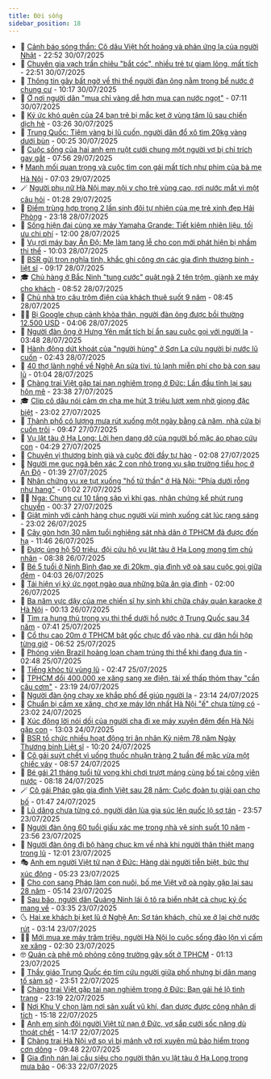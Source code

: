 ```yaml
---
title: Đời sống
sidebar_position: 18
---
```


<!-- dantri-doi-song:START -->
- 🥳 [Cảnh báo sóng thần: Cô dâu Việt hốt hoảng và phản ứng lạ của người Nhật](https://dantri.com.vn/doi-song/canh-bao-song-than-co-dau-viet-hot-hoang-va-phan-ung-la-cua-nguoi-nhat-20250730192019017.htm) - 22:52 30/07/2025
- 🌁 [Chuyên gia vạch trần chiêu &quot;bắt cóc&quot;, nhiều trẻ tự giam lỏng, mất tích](https://dantri.com.vn/doi-song/chuyen-gia-vach-tran-chieu-bat-coc-nhieu-tre-tu-giam-long-mat-tich-20250730213038371.htm) - 22:51 30/07/2025
- 👀 [Thông tin gây bất ngờ về thi thể người đàn ông nằm trong bể nước ở chung cư](https://dantri.com.vn/doi-song/thong-tin-gay-bat-ngo-ve-thi-the-nguoi-dan-ong-nam-trong-be-nuoc-o-chung-cu-20250730170335034.htm) - 10:17 30/07/2025
- 🐻 [Ở nơi người dân &quot;mua chỉ vàng dễ hơn mua can nước ngọt&quot;](https://dantri.com.vn/doi-song/o-noi-nguoi-dan-mua-chi-vang-de-hon-mua-can-nuoc-ngot-20250729161350393.htm) - 07:11 30/07/2025
- 🦅 [Ký ức khó quên của 24 bạn trẻ bị mắc kẹt ở vùng tâm lũ sau chiến dịch hè](https://dantri.com.vn/doi-song/ky-uc-kho-quen-cua-24-ban-tre-bi-mac-ket-o-vung-tam-lu-sau-chien-dich-he-20250730080430308.htm) - 03:26 30/07/2025
- 🦩 [Trung Quốc: Tiệm vàng bị lũ cuốn, người dân đổ xô tìm 20kg vàng dưới bùn](https://dantri.com.vn/doi-song/trung-quoc-tiem-vang-bi-lu-cuon-nguoi-dan-do-xo-tim-20kg-vang-duoi-bun-20250729231455290.htm) - 00:25 30/07/2025
- 🦏 [Cuộc sống của hai anh em ruột cưới chung một người vợ bị chỉ trích gay gắt](https://dantri.com.vn/doi-song/cuoc-song-cua-hai-anh-em-ruot-cuoi-chung-mot-nguoi-vo-bi-chi-trich-gay-gat-20250729130148284.htm) - 07:56 29/07/2025
- 🕴 [Manh mối quan trọng và cuộc tìm con gái mất tích như phim của bà mẹ Hà Nội](https://dantri.com.vn/doi-song/manh-moi-quan-trong-va-cuoc-tim-con-gai-mat-tich-nhu-phim-cua-ba-me-ha-noi-20250729125525147.htm) - 07:03 29/07/2025
- 🪄 [Người phụ nữ Hà Nội may nội y cho trẻ vùng cao, rơi nước mắt vì một câu hỏi](https://dantri.com.vn/doi-song/nguoi-phu-nu-ha-noi-may-noi-y-cho-tre-vung-cao-roi-nuoc-mat-vi-mot-cau-hoi-20250714222402905.htm) - 01:28 29/07/2025
- 🚦 [Điểm trùng hợp trong 2 lần sinh đôi tự nhiên của mẹ trẻ xinh đẹp Hải Phòng](https://dantri.com.vn/doi-song/diem-trung-hop-trong-2-lan-sinh-doi-tu-nhien-cua-me-tre-xinh-dep-hai-phong-20250728135436204.htm) - 23:18 28/07/2025
- 🤔 [Sống hiện đại cùng xe máy Yamaha Grande: Tiết kiệm nhiên liệu, tối ưu chi phí](https://dantri.com.vn/doi-song/song-hien-dai-cung-xe-may-yamaha-grande-tiet-kiem-nhien-lieu-toi-uu-chi-phi-20250728153836372.htm) - 12:00 28/07/2025
- 🚦 [Vụ rơi máy bay Ấn Độ: Mẹ làm tang lễ cho con mới phát hiện bị nhầm thi thể](https://dantri.com.vn/doi-song/vu-roi-may-bay-an-do-me-lam-tang-le-cho-con-moi-phat-hien-bi-nham-thi-the-20250728163520747.htm) - 10:03 28/07/2025
- 🐎 [BSR gửi trọn nghĩa tình, khắc ghi công ơn các gia đình thương binh - liệt sĩ](https://dantri.com.vn/doi-song/bsr-gui-tron-nghia-tinh-khac-ghi-cong-on-cac-gia-dinh-thuong-binh-liet-si-20250728154641477.htm) - 09:17 28/07/2025
- 🎓 [Chủ hàng ở Bắc Ninh &quot;tung cước&quot; quật ngã 2 tên trộm, giành xe máy cho khách](https://dantri.com.vn/doi-song/chu-hang-o-bac-ninh-tung-cuoc-quat-nga-2-ten-trom-gianh-xe-may-cho-khach-20250728154616463.htm) - 08:52 28/07/2025
- 🐘 [Chủ nhà trọ câu trộm điện của khách thuê suốt 9 năm](https://dantri.com.vn/doi-song/chu-nha-tro-cau-trom-dien-cua-khach-thue-suot-9-nam-20250728150534835.htm) - 08:45 28/07/2025
- 🧑‍🏫 [Bị Google chụp cảnh khỏa thân, người đàn ông được bồi thường 12.500 USD](https://dantri.com.vn/doi-song/bi-google-chup-canh-khoa-than-nguoi-dan-ong-duoc-boi-thuong-12500-usd-20250728105040387.htm) - 04:06 28/07/2025
- 🦒 [Người đàn ông ở Hưng Yên mất tích bí ẩn sau cuộc gọi với người lạ](https://dantri.com.vn/doi-song/nguoi-dan-ong-o-hung-yen-mat-tich-bi-an-sau-cuoc-goi-voi-nguoi-la-20250727202944088.htm) - 03:48 28/07/2025
- 🧰 [Hành động dứt khoát của &quot;người hùng&quot; ở Sơn La cứu người bị nước lũ cuốn](https://dantri.com.vn/doi-song/hanh-dong-dut-khoat-cua-nguoi-hung-o-son-la-cuu-nguoi-bi-nuoc-lu-cuon-20250728083942996.htm) - 02:43 28/07/2025
- 🧐 [40 thợ lành nghề về Nghệ An sửa tivi, tủ lạnh miễn phí cho bà con sau lũ](https://dantri.com.vn/doi-song/40-tho-lanh-nghe-ve-nghe-an-sua-tivi-tu-lanh-mien-phi-cho-ba-con-sau-lu-20250727172515866.htm) - 01:04 28/07/2025
- 🌮 [Chàng trai Việt gặp tai nạn nghiêm trọng ở Đức: Lần đầu tỉnh lại sau hôn mê](https://dantri.com.vn/doi-song/chang-trai-viet-gap-tai-nan-nghiem-trong-o-duc-lan-dau-tinh-lai-sau-hon-me-20250728013956529.htm) - 23:38 27/07/2025
- 🎓 [Clip cô dâu nói cảm ơn cha mẹ hút 3 triệu lượt xem nhờ giọng đặc biệt](https://dantri.com.vn/doi-song/clip-co-dau-noi-cam-on-cha-me-hut-3-trieu-luot-xem-nho-giong-dac-biet-20250719145943990.htm) - 23:02 27/07/2025
- 🚀 [Thành phố có lượng mưa rút xuống một ngày bằng cả năm, nhà cửa bị cuốn trôi](https://dantri.com.vn/doi-song/thanh-pho-co-luong-mua-rut-xuong-mot-ngay-bang-ca-nam-nha-cua-bi-cuon-troi-20250726140526111.htm) - 09:47 27/07/2025
- 🤖 [Vụ lật tàu ở Hạ Long: Lời hẹn dang dở của người bố mặc áo phao cứu con](https://dantri.com.vn/doi-song/vu-lat-tau-o-ha-long-loi-hen-dang-do-cua-nguoi-bo-mac-ao-phao-cuu-con-20250727062126141.htm) - 04:29 27/07/2025
- 🤩 [Chuyện vị thương binh già và cuộc đời đầy tự hào](https://dantri.com.vn/doi-song/chuyen-vi-thuong-binh-gia-va-cuoc-doi-day-tu-hao-20250725132704150.htm) - 02:08 27/07/2025
- 👹 [Người mẹ gục ngã bên xác 2 con nhỏ trong vụ sập trường tiểu học ở Ấn Độ](https://dantri.com.vn/doi-song/nguoi-me-guc-nga-ben-xac-2-con-nho-trong-vu-sap-truong-tieu-hoc-o-an-do-20250726223702309.htm) - 01:39 27/07/2025
- 🦩 [Nhân chứng vụ xe tụt xuống &quot;hố tử thần&quot; ở Hà Nội: &quot;Phía dưới rỗng như hang&quot;](https://dantri.com.vn/doi-song/nhan-chung-vu-xe-tut-xuong-ho-tu-than-o-ha-noi-phia-duoi-rong-nhu-hang-20250727073506645.htm) - 01:02 27/07/2025
- 🧑‍🏫 [Nga: Chung cư 10 tầng sập vì khí gas, nhân chứng kể phút rung chuyển](https://dantri.com.vn/doi-song/nga-chung-cu-10-tang-sap-vi-khi-gas-nhan-chung-ke-phut-rung-chuyen-20250726210229838.htm) - 00:37 27/07/2025
- 🌈 [Giật mình với cảnh hàng chục người vùi mình xuống cát lúc rạng sáng](https://dantri.com.vn/doi-song/giat-minh-voi-canh-hang-chuc-nguoi-vui-minh-xuong-cat-luc-rang-sang-20250726081657760.htm) - 23:02 26/07/2025
- 💃 [Cây gòn hơn 30 năm tuổi nghiêng sát nhà dân ở TPHCM đã được đốn hạ](https://dantri.com.vn/doi-song/cay-gon-hon-30-nam-tuoi-nghieng-sat-nha-dan-o-tphcm-da-duoc-don-ha-20250726181203005.htm) - 11:46 26/07/2025
- 💂 [Được ủng hộ 50 triệu, đội cứu hộ vụ lật tàu ở Hạ Long mong tìm chủ nhân](https://dantri.com.vn/doi-song/duoc-ung-ho-50-trieu-doi-cuu-ho-vu-lat-tau-o-ha-long-mong-tim-chu-nhan-20250726130659059.htm) - 08:38 26/07/2025
- 🦏 [Bé 5 tuổi ở Ninh Bình đạp xe đi  20km, gia đình vỡ oà sau cuộc gọi giữa đêm](https://dantri.com.vn/doi-song/be-5-tuoi-o-ninh-binh-dap-xe-di-20km-gia-dinh-vo-oa-sau-cuoc-goi-giua-dem-20250726103952464.htm) - 04:03 26/07/2025
- 🤡 [Tái hiện vị ký ức ngọt ngào qua những bữa ăn gia đình](https://dantri.com.vn/doi-song/tai-hien-vi-ky-uc-ngot-ngao-qua-nhung-bua-an-gia-dinh-20250725184642489.htm) - 02:00 26/07/2025
- 🫶 [Ba năm vực dậy của mẹ chiến sĩ hy sinh khi chữa cháy quán karaoke ở Hà Nội](https://dantri.com.vn/doi-song/ba-nam-vuc-day-cua-me-chien-si-hy-sinh-khi-chua-chay-quan-karaoke-o-ha-noi-20250725221402995.htm) - 00:13 26/07/2025
- 💪 [Tìm ra hung thủ trong vụ thi thể dưới hồ nước ở Trung Quốc sau 34 năm](https://dantri.com.vn/doi-song/tim-ra-hung-thu-trong-vu-thi-the-duoi-ho-nuoc-o-trung-quoc-sau-34-nam-20250725103225618.htm) - 07:41 25/07/2025
- 🦅 [Cổ thụ cao 20m ở TPHCM bật gốc chực đổ vào nhà, cư dân hồi hộp từng giờ](https://dantri.com.vn/doi-song/co-thu-cao-20m-o-tphcm-bat-goc-chuc-do-vao-nha-cu-dan-hoi-hop-tung-gio-20250725133109007.htm) - 06:52 25/07/2025
- 🧠 [Phóng viên Brazil hoảng loạn chạm trúng thi thể khi đang đưa tin](https://dantri.com.vn/doi-song/phong-vien-brazil-hoang-loan-cham-trung-thi-the-khi-dang-dua-tin-20250724234941049.htm) - 02:48 25/07/2025
- 🦅 [Tiếng khóc từ vùng lũ](https://dantri.com.vn/doi-song/tieng-khoc-tu-vung-lu-20250725083623270.htm) - 02:47 25/07/2025
- 💪 [TPHCM đổi 400.000 xe xăng sang xe điện, tài xế thấp thỏm thay &quot;cần câu cơm&quot;](https://dantri.com.vn/doi-song/tphcm-doi-400000-xe-xang-sang-xe-dien-tai-xe-thap-thom-thay-can-cau-com-20250724122017108.htm) - 23:19 24/07/2025
- 🧐 [Người đàn ông chạy xe khắp phố để giúp người lạ](https://dantri.com.vn/doi-song/nguoi-dan-ong-chay-xe-khap-pho-de-giup-nguoi-la-20250721192639339.htm) - 23:14 24/07/2025
- 👀 [Chuẩn bị cấm xe xăng, chợ xe máy lớn nhất Hà Nội &quot;ế&quot; chưa từng có](https://dantri.com.vn/doi-song/chuan-bi-cam-xe-xang-cho-xe-may-lon-nhat-ha-noi-e-chua-tung-co-20250724153914688.htm) - 23:02 24/07/2025
- 🎉 [Xúc động lời nói dối của người cha đi xe máy xuyên đêm đến Hà Nội gặp con](https://dantri.com.vn/doi-song/xuc-dong-loi-noi-doi-cua-nguoi-cha-di-xe-may-xuyen-dem-den-ha-noi-gap-con-20250724160750302.htm) - 13:03 24/07/2025
- 💂 [BSR tổ chức nhiều hoạt động tri ân nhân Kỷ niệm 78 năm Ngày Thương binh Liệt sĩ](https://dantri.com.vn/doi-song/bsr-to-chuc-nhieu-hoat-dong-tri-an-nhan-ky-niem-78-nam-ngay-thuong-binh-liet-si-20250724172000601.htm) - 10:20 24/07/2025
- 🚀 [Cô gái suýt chết vì uống thuốc nhuận tràng 2 tuần để mặc vừa một chiếc váy](https://dantri.com.vn/doi-song/co-gai-suyt-chet-vi-uong-thuoc-nhuan-trang-2-tuan-de-mac-vua-mot-chiec-vay-20250724010159774.htm) - 08:57 24/07/2025
- 👹 [Bé gái 21 tháng tuổi tử vong khi chơi trượt máng cùng bố tại công viên nước](https://dantri.com.vn/doi-song/be-gai-21-thang-tuoi-tu-vong-khi-choi-truot-mang-cung-bo-tai-cong-vien-nuoc-20250724135601672.htm) - 08:18 24/07/2025
- 🪄 [Cô gái Pháp gặp gia đình Việt sau 28 năm: Cuộc đoàn tụ giải oan cho bố](https://dantri.com.vn/doi-song/co-gai-phap-gap-gia-dinh-viet-sau-28-nam-cuoc-doan-tu-giai-oan-cho-bo-20250723163812561.htm) - 01:47 24/07/2025
- 🌁 [Lũ dâng chưa từng có, người dân lùa gia súc lên quốc lộ sơ tán](https://dantri.com.vn/doi-song/lu-dang-chua-tung-co-nguoi-dan-lua-gia-suc-len-quoc-lo-so-tan-20250723190710525.htm) - 23:57 23/07/2025
- 🌋 [Người đàn ông 60 tuổi giấu xác mẹ trong nhà vệ sinh suốt 10 năm](https://dantri.com.vn/doi-song/nguoi-dan-ong-60-tuoi-giau-xac-me-trong-nha-ve-sinh-suot-10-nam-20250724002650516.htm) - 23:56 23/07/2025
- 🦆 [Người đàn ông đi bộ hàng chục km về nhà khi người thân thiệt mạng trong lũ](https://dantri.com.vn/doi-song/nguoi-dan-ong-di-bo-hang-chuc-km-ve-nha-khi-nguoi-than-thiet-mang-trong-lu-20250723181000620.htm) - 12:01 23/07/2025
- 🎭 [Anh em người Việt tử nạn ở Đức: Hàng dài người tiễn biệt, bức thư xúc động](https://dantri.com.vn/doi-song/anh-em-nguoi-viet-tu-nan-o-duc-hang-dai-nguoi-tien-biet-buc-thu-xuc-dong-20250723115036336.htm) - 05:23 23/07/2025
- 🤡 [Cho con sang Pháp làm con nuôi, bố mẹ Việt vỡ oà ngày gặp lại sau 28 năm](https://dantri.com.vn/doi-song/cho-con-sang-phap-lam-con-nuoi-bo-me-viet-vo-oa-ngay-gap-lai-sau-28-nam-20250723105741413.htm) - 05:14 23/07/2025
- 🦩 [Sau bão, người dân Quảng Ninh lái ô tô ra biển nhặt cả chục ký ốc mang về](https://dantri.com.vn/doi-song/sau-bao-nguoi-dan-quang-ninh-lai-o-to-ra-bien-nhat-ca-chuc-ky-oc-mang-ve-20250723081506485.htm) - 03:35 23/07/2025
- 🌜 [Hai xe khách bị kẹt lũ ở Nghệ An: Sơ tán khách, chủ xe ở lại chờ nước rút](https://dantri.com.vn/doi-song/hai-xe-khach-bi-ket-lu-o-nghe-an-so-tan-khach-chu-xe-o-lai-cho-nuoc-rut-20250723095751788.htm) - 03:14 23/07/2025
- 🧑‍🏫 [Mới mua xe máy trăm triệu, người Hà Nội lo cuộc sống đảo lộn vì cấm xe xăng](https://dantri.com.vn/doi-song/moi-mua-xe-may-tram-trieu-nguoi-ha-noi-lo-cuoc-song-dao-lon-vi-cam-xe-xang-20250717181058572.htm) - 02:30 23/07/2025
- 🤓 [Quán cà phê mô phỏng công trường gây sốt ở TPHCM](https://dantri.com.vn/doi-song/quan-ca-phe-mo-phong-cong-truong-gay-sot-o-tphcm-20250719183807274.htm) - 01:13 23/07/2025
- 🤗 [Thầy giáo Trung Quốc ép tim cứu người giữa phố nhưng bị dân mạng tố sàm sỡ](https://dantri.com.vn/doi-song/thay-giao-trung-quoc-ep-tim-cuu-nguoi-giua-pho-nhung-bi-dan-mang-to-sam-so-20250722005917383.htm) - 23:51 22/07/2025
- 🦒 [Chàng trai Việt gặp tai nạn nghiêm trọng ở Đức: Bạn gái hé lộ tình trạng](https://dantri.com.vn/doi-song/chang-trai-viet-gap-tai-nan-nghiem-trong-o-duc-ban-gai-he-lo-tinh-trang-20250723055600802.htm) - 23:19 22/07/2025
- 💂 [Nơi Khu V chọn làm nơi sản xuất vũ khí, đạn dược được công nhận di tích](https://dantri.com.vn/doi-song/noi-khu-v-chon-lam-noi-san-xuat-vu-khi-dan-duoc-duoc-cong-nhan-di-tich-20250721150554711.htm) - 15:18 22/07/2025
- 🚀 [Anh em sinh đôi người Việt tử nạn ở Đức, vợ sắp cưới sốc nặng dù thoát chết](https://dantri.com.vn/doi-song/anh-em-sinh-doi-nguoi-viet-tu-nan-o-duc-vo-sap-cuoi-soc-nang-du-thoat-chet-20250722200929051.htm) - 14:17 22/07/2025
- 🐲 [Chàng trai Hà Nội vỡ sọ vì bị mảnh vỡ rơi xuyên mũ bảo hiểm trong cơn dông](https://dantri.com.vn/doi-song/chang-trai-ha-noi-vo-so-vi-bi-manh-vo-roi-xuyen-mu-bao-hiem-trong-con-dong-20250630114929326.htm) - 09:48 22/07/2025
- 🎡 [Gia đình nán lại cầu siêu cho người thân vụ lật tàu ở Hạ Long trong mưa bão](https://dantri.com.vn/doi-song/gia-dinh-nan-lai-cau-sieu-cho-nguoi-than-vu-lat-tau-o-ha-long-trong-mua-bao-20250722122706785.htm) - 06:33 22/07/2025<!-- dantri-doi-song:END -->
